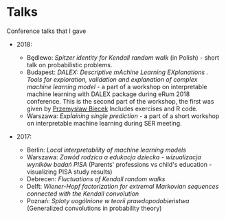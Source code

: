 # Talks
Conference talks that I gave

- 2018:
  * Będlewo: _Spitzer identity for Kendall random walk_ (in Polish) - short talk on probabilistic problems.
  * Budapest: _DALEX: Descriptive mAchine Learning EXplanations . Tools for exploration, validation and explanation of complex machine learning model_ - a part of a workshop on interpretable machine learning with DALEX package during eRum 2018 conference. This is the second part of the workshop, the first was given by [Przemysław Biecek](https://github.com/pbiecek/) Includes exercises and R code.
  * Warszawa: _Explaining single prediction_ - a part of a short workshop on interpretable machine learning during SER meeting.
 
- 2017:
  * Berlin: _Local interpretability of machine learning models_ 
  * Warszawa: _Zawód rodzica a edukacja dziecka - wizualizacja wyników badań PISA_ (Parents' professions vs child's education - visualizing PISA study results)
  * Debrecen: _Fluctuations of Kendall random walks_
  * Delft: _Wiener-Hopf factorization for extremal Markovian sequences connected with the Kendall convolution_
  * Poznań: _Sploty uogólnione w teorii prawdopodobieństwa_ (Generalized convolutions in probability theory)
 
  
